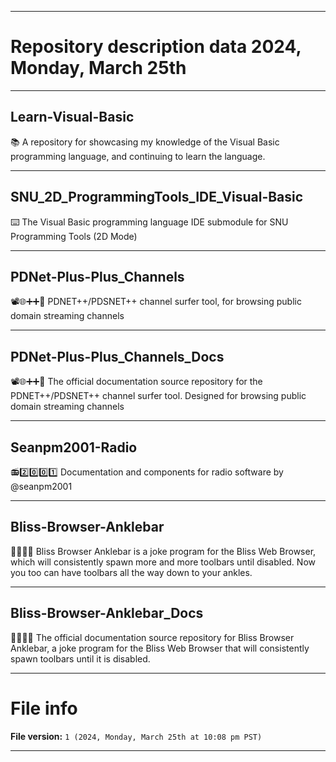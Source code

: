 
***

# Repository description data 2024, Monday, March 25th

---

## Learn-Visual-Basic

📚️ A repository for showcasing my knowledge of the Visual Basic programming language, and continuing to learn the language.

---

## SNU_2D_ProgrammingTools_IDE_Visual-Basic

⌨️ The Visual Basic programming language IDE submodule for SNU Programming Tools (2D Mode) 

---

## PDNet-Plus-Plus_Channels

📽️🌐️➕️➕️💾️ PDNET++/PDSNET++ channel surfer tool, for browsing public domain streaming channels

---

## PDNet-Plus-Plus_Channels_Docs

📽️🌐️➕️➕️💾️ The official documentation source repository for the PDNET++/PDSNET++ channel surfer tool. Designed for browsing public domain streaming channels

---

## Seanpm2001-Radio

📻️2️⃣️0️⃣️0️⃣️1️⃣️ Documentation and components for radio software by @seanpm2001

---

## Bliss-Browser-Anklebar

🌳️🌐️🧰️💾️ Bliss Browser Anklebar is a joke program for the Bliss Web Browser, which will consistently spawn more and more toolbars until disabled. Now you too can have toolbars all the way down to your ankles.

---

## Bliss-Browser-Anklebar_Docs

🌳️🌐️🧰️📖️ The official documentation source repository for Bliss Browser Anklebar, a joke program for the Bliss Web Browser that will consistently spawn toolbars until it is disabled.

***

# File info

**File version:** `1 (2024, Monday, March 25th at 10:08 pm PST)`

***

